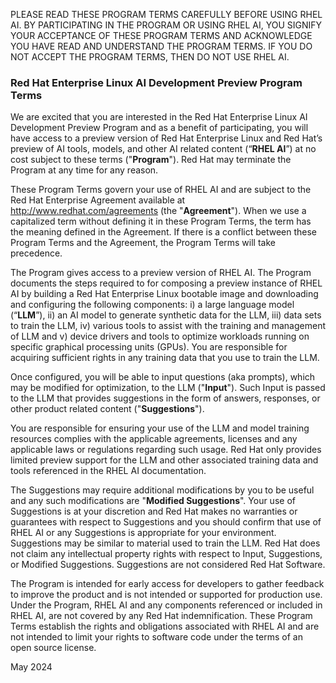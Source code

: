 PLEASE READ THESE PROGRAM TERMS CAREFULLY BEFORE USING RHEL AI. BY PARTICIPATING
IN THE PROGRAM OR USING RHEL AI, YOU SIGNIFY YOUR ACCEPTANCE OF THESE PROGRAM
TERMS AND ACKNOWLEDGE YOU HAVE READ AND UNDERSTAND THE PROGRAM TERMS. IF YOU DO
NOT ACCEPT THE PROGRAM TERMS, THEN DO NOT USE RHEL AI.

### Red Hat Enterprise Linux AI Development Preview Program Terms

We are excited that you are interested in the Red Hat Enterprise Linux AI
Development Preview Program and as a benefit of participating, you will have
access to a preview version of Red Hat Enterprise Linux and Red Hat’s preview of
AI tools, models, and other AI related content (“**RHEL AI**”) at no cost subject to
these terms ("**Program**").  Red Hat may terminate the Program at any time for any
reason.

These Program Terms govern your use of RHEL AI and are subject to the Red Hat
Enterprise Agreement available at <http://www.redhat.com/agreements> (the
"**Agreement**"). When we use a capitalized term without defining it in these
Program Terms, the term has the meaning defined in the Agreement. If there is a
conflict between these Program Terms and the Agreement, the Program Terms will
take precedence.

The Program gives access to a preview version of RHEL AI. The Program documents
the steps required to for composing a preview instance of RHEL AI by building a
Red Hat Enterprise Linux bootable image and downloading and configuring the
following components: i) a large language model (“**LLM**”), ii) an AI model to
generate synthetic data for the LLM, iii) data sets to train the LLM, iv)
various tools to assist with the training and management of LLM and v) device
drivers and tools to optimize workloads running on specific graphical processing
units (GPUs).  You are responsible for acquiring sufficient rights in any
training data that you use to train the LLM.

Once configured, you will be able to input questions (aka prompts), which may be
modified for optimization, to the LLM ("**Input**").  Such Input is passed to the
LLM that provides suggestions in the form of answers, responses, or other
product related content ("**Suggestions**").

You are responsible for ensuring your use of the LLM and model training
resources complies with the applicable agreements, licenses and any applicable
laws or regulations regarding such usage.  Red Hat only provides limited preview
support for the LLM and other associated training data and tools referenced in
the RHEL AI documentation.

The Suggestions may require additional modifications by you to be useful and any
such modifications are "**Modified Suggestions**". Your use of Suggestions is at
your discretion and Red Hat makes no warranties or guarantees with respect to
Suggestions and you should confirm that use of RHEL AI or any Suggestions is
appropriate for your environment. Suggestions may be similar to material used to
train the LLM. Red Hat does not claim any intellectual property rights with
respect to Input, Suggestions, or Modified Suggestions. Suggestions are not
considered Red Hat Software.

The Program is intended for early access for developers to gather feedback to
improve the product and is not intended or supported for production use.  Under
the Program, RHEL AI and any components referenced or included in RHEL AI, are
not covered by any Red Hat indemnification.   These Program Terms establish the
rights and obligations associated with RHEL AI and are not intended to limit
your rights to software code under the terms of an open source license.

May 2024
